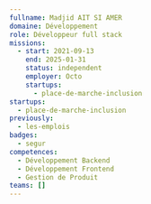 ```yaml
---
fullname: Madjid AIT SI AMER
domaine: Développement
role: Développeur full stack
missions:
  - start: 2021-09-13
    end: 2025-01-31
    status: independent
    employer: Octo
    startups:
      - place-de-marche-inclusion
startups:
  - place-de-marche-inclusion
previously:
  - les-emplois
badges:
  - segur
competences:
  - Développement Backend
  - Développement Frontend
  - Gestion de Produit
teams: []
---
```

